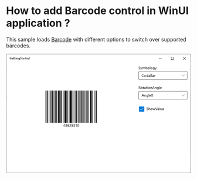 # How to add Barcode control in WinUI application ?

This sample loads [Barcode](https://help.syncfusion.com/winui/barcode/getting-started) with different options to switch over supported barcodes.

![Barcode Getting Started](Images/Getting_Started.png)
